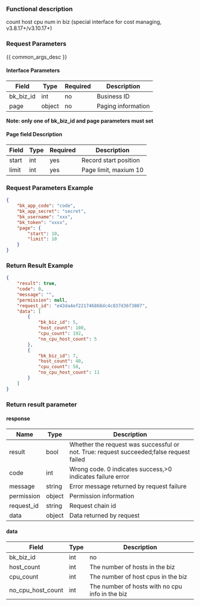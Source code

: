 ### Functional description

count host cpu num in biz (special interface for cost managing, v3.8.17+/v3.10.17+)

### Request Parameters

{{ common_args_desc }}

#### Interface Parameters

| Field     | Type   | Required | Description        |
| --------- | ------ | -------- | ------------------ |
| bk_biz_id | int    | no       | Business ID        |
| page      | object | no       | Paging information |

**Note: only one of bk_biz_id and page parameters must set**

#### Page field Description

| Field | Type | Required | Description           |
| ----- | ---- | -------- | --------------------- |
| start | int  | yes      | Record start position |
| limit | int  | yes      | Page limit, maxium 10 |


### Request Parameters Example

```json
{
    "bk_app_code": "code",
    "bk_app_secret": "secret",
    "bk_username": "xxx",
    "bk_token": "xxxx",
    "page": {
        "start": 10,
        "limit": 10
    }
}
```

### Return Result Example

```json
{
    "result": true,
    "code": 0,
    "message": "",
    "permission": null,
    "request_id": "e43da4ef221746868dc4c837d36f3807",
    "data": [
        {
            "bk_biz_id": 5,
            "host_count": 100,
            "cpu_count": 192,
            "no_cpu_host_count": 5
        },
        {
            "bk_biz_id": 7,
            "host_count": 40,
            "cpu_count": 58,
            "no_cpu_host_count": 11
        }
    ]
}
```

### Return result parameter

#### response

| Name       | Type   | Description                                                  |
| ---------- | ------ | ------------------------------------------------------------ |
| result     | bool   | Whether the request was successful or not. True: request succeeded;false request failed |
| code       | int    | Wrong code. 0 indicates success,>0 indicates failure error   |
| message    | string | Error message returned by request failure                    |
| permission | object | Permission information                                       |
| request_id | string | Request chain id                                             |
| data       | object | Data returned by request                                     |

#### data

| Field             | Type | Description                                     |
| ----------------- | ---- | ----------------------------------------------- |
| bk_biz_id         | int  | no                                              |
| host_count        | int  | The number of hosts in the biz                  |
| cpu_count         | int  | The number of host cpus in the biz              |
| no_cpu_host_count | int  | The number of hosts with no cpu info in the biz |
